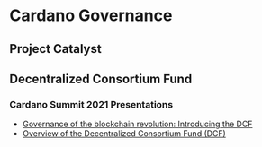 # Cardano Governance

## Project Catalyst

## Decentralized Consortium Fund
### Cardano Summit 2021 Presentations
- [Governance of the blockchain revolution: Introducing the DCF](https://summit.cardano.org/sessions/governance-of-the-blockchain-revolution-introducing-the-dcf)
- [Overview of the Decentralized Consortium Fund (DCF)](https://summit.cardano.org/sessions/overview-of-the-decentralized-consortium-fund-dcf)
